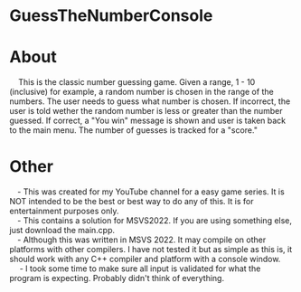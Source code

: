 # GuessTheNumberConsole
  
# About
&nbsp;&nbsp;&nbsp;&nbsp;This is the classic number guessing game.  Given a range, 1 - 10 (inclusive) for example, a random number is chosen in the range of the numbers.  The user
needs to guess what number is chosen.  If incorrect, the user is told wether the random number is less or greater than the number guessed.  If correct, a "You win"
message is shown and user is taken back to the main menu.  The number of guesses is tracked for a "score."  

# Other
&emsp;\- This was created for my YouTube channel for a easy game series.  It is NOT intended to be the best or best way to do any of this.  It is for entertainment purposes only.  
&emsp;\- This contains a solution for MSVS2022.  If you are using something else, just download the main.cpp.  
&emsp;\- Although this was written in MSVS 2022.  It may compile on other platforms with other compilers.  I have not tested it but as simple as this is, it should work with any C++ compiler and platform with a console window.  
&emsp;	\- I took some time to make sure all input is validated for what the program is expecting.  Probably didn't think of everything.  

